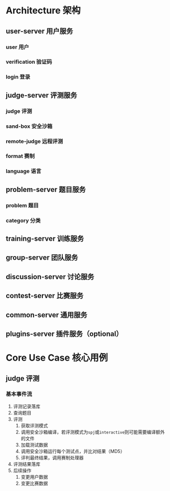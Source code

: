 # **Architecture 架构**

## user-server 用户服务

### user 用户

### verification 验证码

### login 登录



## judge-server 评测服务

### judge 评测

### sand-box 安全沙箱

### remote-judge 远程评测

### format 赛制

### language 语言



## problem-server 题目服务

### problem 题目

### category 分类



## training-server 训练服务



## group-server 团队服务



## discussion-server 讨论服务



## contest-server 比赛服务



## common-server 通用服务



## plugins-server 插件服务（optional）

# **Core Use Case 核心用例**

## judge 评测

### 基本事件流

1. 评测记录落库
2. 查询题目
3. 评测
    1. 获取评测模式
    2. 调用安全沙箱编译，若评测模式为`spj`或`interactive`则可能需要编译额外的文件
    3. 加载测试数据
    4. 调用安全沙箱运行每个测试点，并比对结果（MD5）
    5. 评判最终结果，调用赛制处理器
4. 评测结果落库
5. 后续操作
    1. 变更用户数据
    2. 变更比赛数据



